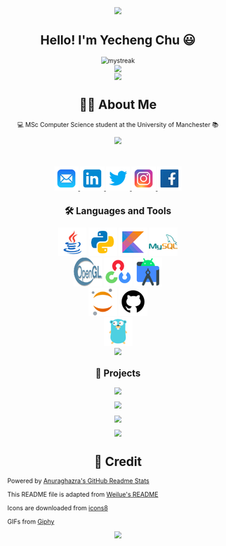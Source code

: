 <div id="header" align="center">
    <a href="https://yechengchu.github.io"><img src="https://media.giphy.com/media/6FT3QE3AJMfwJDZBNr/giphy.gif" width="300"/></a>
</div>

<h1 align="center">
  Hello! I'm Yecheng Chu 😃
</h1>


<div align="center">
  <img align="center" src="https://github-readme-streak-stats.herokuapp.com/?user=YechengChu&hide_border=true&theme=buefy" alt="mystreak"/>
</div>


<div align="center">
  <img align="center" src="https://github-readme-stats.vercel.app/api?username=YechengChu&show_icons=true&hide_border=true&hide_title=true&line_height=30&theme=buefy" />
</div>

<div align="center">
  <img align="center" src="https://activity-graph.herokuapp.com/graph?username=YechengChu&theme=buefy&hide_border=true&area=true&hide_title=true&bg_color=white"/>
</div>

<h1 align="center">
  🙎‍♂️ About Me
</h1>

<p align="center">
  💻 MSc Computer Science student at the University of Manchester 📚
</p>

<div id="header" align="center">
   <a href="https://www.manchester.ac.uk"><img src="https://media.giphy.com/media/7OQpC4XSFSNpuyCDNU/giphy.gif" width="170"/></a>
</div>
<br></br>
<p align="center">
  <a href="mailto:szcyc002@163.com">
    <img src="icons/icons8-mail.svg" width=55 height=55> 
  </a>
  
  <a href="https://www.linkedin.com/in/yecheng-chu-667013139">
    <img src="icons/icons8-linkedin.svg" width=55 height=55>
  </a>

  <a href="https://twitter.com/Darren_Cyc">
    <img src="icons/icons8-twitter.svg" width=55 height=55>
  </a>

  <a href="https://instagram.com/wbszhc?igshid=YmMyMTA2M2Y=">
    <img src="icons/icons8-instagram.svg" width=55 height=55>
  </a>
  
  <a href="https://www.facebook.com/profile.php?id=100027674834226">
    <img src="icons/icons8-facebook.svg" width=55 height=55>
  </a>

</p>


<h2 align="center">
  🛠 Languages and Tools
</h2>

<div align="center">
  <!-- https://icons8.com/icons -->
  <a href="https://www.java.com/en/"><img src="icons/icons8-java.svg" width=65 height=65></a>
  <a href="https://www.python.org/"><img src="icons/icons8-python.svg" width=65 height=65></a>
  <a href="https://kotlinlang.org"><img src="icons/icons8-kotlin.svg" width=65 height=65></a>
  <a href="https://www.mysql.com"><img src="icons/icons8-mysql-logo.svg" width=65 height=65></a>
</div>

<div align="center">
  <a href="https://www.opengl.org"><img src="icons/Opengl-logo.svg" width=65 height=65></a>
  <a href="https://opencv.org"><img src="icons/icons8-opencv.svg" width=65 height=65></a>
  <a href="https://developer.android.com/studio"><img src="icons/icons8-android-studio.svg" width=65 height=65></a>
</div>

<div align="center">
  <a href="https://jupyter.org"><img src="icons/icons8-jupyter.svg" width=65 height=65></a>
  <a href="https://github.com"><img src="icons/icons8-github.svg" width=65 height=65></a>
</div>

<div align="center">
  <a href="https://go.dev"><img src="icons/icons8-golang.svg" width=65 height=65></a>
</div>

<div align="center"> 
  <img height=160 align="center" src="https://github-readme-stats.vercel.app/api/top-langs/?username=YechengChu&langs_count=7&hide=javascript,html,css,shell&layout=compact&theme=buefy" />
</div>

<h2 align="center">
  📝 Projects
</h2>

<div align="center">
  
<a href="https://yechengchu.github.io/ACDemo/"> <img align="center" src="https://github-readme-stats.vercel.app/api/pin/?username=YechengChu&repo=ACDemo&show_owner=true&theme=buefy" /></a>
  
<a href="https://github.com/YechengChu/particle-systems"> <img align="center" src="https://github-readme-stats.vercel.app/api/pin/?username=YechengChu&repo=particle-systems&show_owner=true&theme=buefy" /></a>

<a href="https://github.com/YechengChu/practice-go-project"><img align="center" src="https://github-readme-stats.vercel.app/api/pin/?username=YechengChu&repo=practice-go-project&show_owner=true&theme=buefy" /></a>
  
<a href="https://github.com/YechengChu/simple-Android"><img align="center" src="https://github-readme-stats.vercel.app/api/pin/?username=YechengChu&repo=simple-Android&show_owner=true&theme=buefy" /></a>
  
</div>

<h1 align="center">
  🎉 Credit
</h1>

Powered by [Anuraghazra's GitHub Readme Stats](https://github.com/anuraghazra/github-readme-stats)

This README file is adapted from [Weilue's README](https://github.com/Redcxx/Redcxx)

Icons are downloaded from [icons8](https://icons8.com)

GIFs from [Giphy](https://giphy.com/stickers/)

<div id="header" align="center">
  <a href="https://github.com/GloC99/GloC99"><img src="https://media.giphy.com/media/7ah0382wGac1Qtv0f7/giphy.gif" width="300"/></a>
</div>

<!--<div id="header" align="center">
  <img src="https://media.giphy.com/media/cnRAfgZ4GegyzqR1Yt/giphy.gif" width="200"/>
</div>-->
